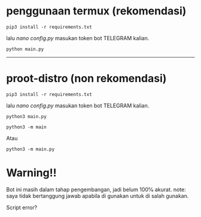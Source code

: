# penggunaan termux (rekomendasi) 
```
pip3 install -r requirements.txt
```

lalu _nano config.py_  masukan token bot TELEGRAM kalian. 
```
python main.py
```
---

# proot-distro (non rekomendasi) 
```
pip3 install -r requirements.txt
```
lalu _nano config.py_  masukan token bot TELEGRAM kalian. 

```
python3 main.py
```
```
python3 -m main
```
Atau
```
python3 -m main.py
```
# Warning!! 
Bot ini masih dalam tahap pengembangan, jadi belum 100℅ akurat.  note: saya tidak bertanggung jawab apabila di gunakan untuk di salah gunakan. 

Script error? 
